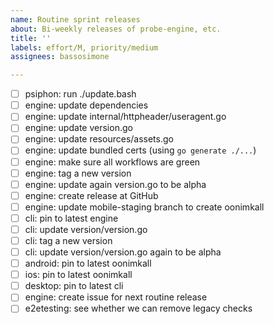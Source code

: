 ```yaml
---
name: Routine sprint releases
about: Bi-weekly releases of probe-engine, etc.
title: ''
labels: effort/M, priority/medium
assignees: bassosimone

---
```


- [ ] psiphon: run ./update.bash
- [ ] engine: update dependencies
- [ ] engine: update internal/httpheader/useragent.go
- [ ] engine: update version.go
- [ ] engine: update resources/assets.go
- [ ] engine: update bundled certs (using `go generate ./...`)
- [ ] engine: make sure all workflows are green
- [ ] engine: tag a new version
- [ ] engine: update again version.go to be alpha
- [ ] engine: create release at GitHub
- [ ] engine: update mobile-staging branch to create oonimkall
- [ ] cli: pin to latest engine
- [ ] cli: update version/version.go
- [ ] cli: tag a new version
- [ ] cli: update version/version.go again to be alpha
- [ ] android: pin to latest oonimkall
- [ ] ios: pin to latest oonimkall
- [ ] desktop: pin to latest cli
- [ ] engine: create issue for next routine release
- [ ] e2etesting: see whether we can remove legacy checks
